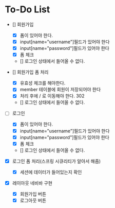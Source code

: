 # To-Do List

- [] 회원가입
    - [x] 폼이 있어야 한다.
    - [x] input[name="username"]필드가 있어야 한다
    - [x] input[name="password"]필드가 있어야 한다
    - [x] 폼 체크
    - [] 로그인 상태에서 들어올 수 없다.


- [] 회원가입 폼 처리
    - [x] 유효성 체크를 해야한다.
    - [x] member 테이블에 회원이 저장되어야 한다
    - [x] 처리 후에 / 로 이동해야 한다. 302
    - [] 로그인 상태에서 들어올 수 없다.

- [ ] 로그인
    - [x] 폼이 있어야 한다.
    - [x] input[name="username"]필드가 있어야 한다
    - [x] input[name="password"]필드가 있어야 한다
    - [x] 폼 체크
    - [] 로그인 상태에서 들어올 수 없다.


- [x] 로그인 폼 처리(스프링 시큐리티가 알아서 해줌)
    - [x] 세션에 데이터가 들어있는지 확인
- [x] 레이아웃 네비바 구현
    - [x] 회원가입 버튼
    - [x] 로그아웃 버튼